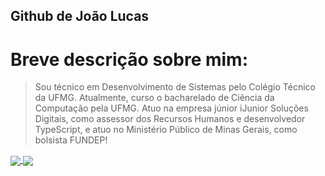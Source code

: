 ## Github de João Lucas

# Breve descrição sobre mim:
> Sou técnico em Desenvolvimento de Sistemas pelo Colégio Técnico da UFMG.
> Atualmente, curso o bacharelado de Ciência da Computação pela UFMG.
> Atuo na empresa júnior iJunior Soluções Digitais, como assessor dos Recursos Humanos e desenvolvedor TypeScript, e atuo no Ministério Público de Minas Gerais, como bolsista FUNDEP!

<a href="https://github.com/JNDJ0">
  <img align="center" src="https://github-readme-stats.vercel.app/api?username=JNDJ0&show_icons=true&theme=synthwave&line_height=20" />
</a>
<a href="https://github.com/JNDJ0">
  <img align="center" src="https://github-readme-stats.vercel.app/api/top-langs/?username=JNDJ0&show_icons=true&theme=synthwave&layout=compact" />
</a>

